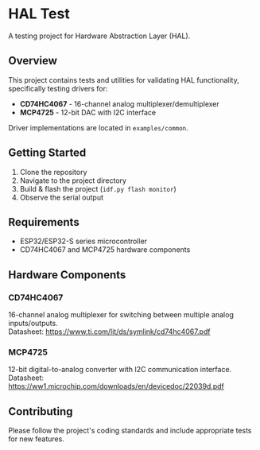 # HAL Test

A testing project for Hardware Abstraction Layer (HAL).

## Overview

This project contains tests and utilities for validating HAL functionality, specifically testing drivers for:
- **CD74HC4067** - 16-channel analog multiplexer/demultiplexer
- **MCP4725** - 12-bit DAC with I2C interface

Driver implementations are located in `examples/common`.

## Getting Started

1. Clone the repository
2. Navigate to the project directory
3. Build & flash the project (```idf.py flash monitor```)
4. Observe the serial output

## Requirements
- ESP32/ESP32-S series microcontroller
- CD74HC4067 and MCP4725 hardware components

## Hardware Components

### CD74HC4067
16-channel analog multiplexer for switching between multiple analog inputs/outputs.   
Datasheet: https://www.ti.com/lit/ds/symlink/cd74hc4067.pdf

### MCP4725
12-bit digital-to-analog converter with I2C communication interface.   
Datasheet: https://ww1.microchip.com/downloads/en/devicedoc/22039d.pdf

## Contributing

Please follow the project's coding standards and include appropriate tests for new features.